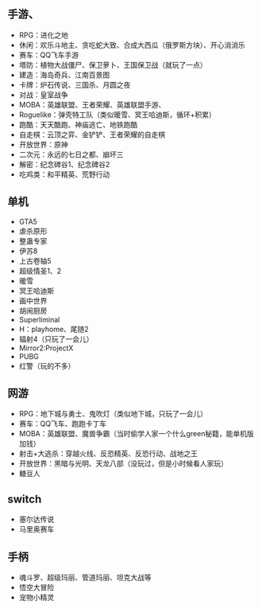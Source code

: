 ## 手游、
- RPG：进化之地
- 休闲：欢乐斗地主、贪吃蛇大致、合成大西瓜（俄罗斯方块）、开心消消乐
- 赛车：QQ飞车手游
- 塔防：植物大战僵尸、保卫萝卜、王国保卫战（就玩了一点）
- 建造：海岛奇兵、江南百景图
- 卡牌：炉石传说、三国杀、月圆之夜
- 对战：皇室战争
- MOBA：英雄联盟、王者荣耀、英雄联盟手游、
- Roguelike：弹壳特工队（类似暖雪、冥王哈迪斯，循环+积累）
- 跑酷：天天酷跑、神庙逃亡、地铁跑酷
- 自走棋：云顶之弈、金铲铲、王者荣耀的自走棋
- 开放世界：原神
- 二次元：永远的七日之都、崩坏三
- 解密：纪念碑谷1、纪念碑谷2
- 吃鸡类：和平精英、荒野行动


## 单机
- GTA5
- 虐杀原形
- 整蛊专家
- 伊苏8
- 上古卷轴5
- 超级情圣1、2
- 暖雪
- 冥王哈迪斯
- 画中世界
- 胡闹厨房
- Superliminal
- H：playhome、尾随2
- 辐射4（只玩了一会儿）
- Mirror2:ProjectX
- PUBG
- 红警（玩的不多）


## 网游
- RPG：地下城与勇士、鬼吹灯（类似地下城，只玩了一会儿）
- 赛车：QQ飞车、跑跑卡丁车
- MOBA：英雄联盟、魔兽争霸（当时偷学人家一个什么green秘籍，能单机版加钱）
- 射击+大逃杀：穿越火线、反恐精英、反恐行动、战地之王
- 开放世界：黑暗与光明、天龙八部（没玩过，但是小时候看人家玩）
- 糖豆人

## switch
- 塞尔达传说
- 马里奥赛车

## 手柄
- 魂斗罗、超级玛丽、管道玛丽、坦克大战等
- 悟空大冒险
- 宠物小精灵

